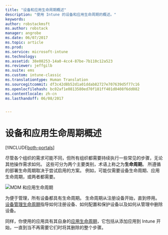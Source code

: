 ```yaml
---
title: "设备和应用生命周期概述"
description: "使用 Intune 的设备和应用生命周期的概述。"
keywords: 
author: robstackmsft
ms.author: robstack
manager: angrobe
ms.date: 06/07/2017
ms.topic: article
ms.prod: 
ms.service: microsoft-intune
ms.technology: 
ms.assetid: 38e08253-14a0-4cc4-87be-7b110c12a523
ms.reviewer: jeffgilb
ms.suite: ems
ms.custom: intune-classic
ms.translationtype: Human Translation
ms.sourcegitcommit: df3c42d8b52d1a01ddab82727e707639d5f77c16
ms.openlocfilehash: bc02af1e0813580ed70f181ff401d0408f6dd082
ms.contentlocale: zh-cn
ms.lasthandoff: 06/08/2017


---
```


# <a name="overview-of-device-and-app-lifecycles"></a>设备和应用生命周期概述

[!INCLUDE[both-portals](./includes/note-for-both-portals.md)]

尽管各个组织的需求可能不同，但所有组织都需要持续执行一些常见的步骤，无论其他操作需求如何。 这些可分为两个主要类别，术语上称之为**生命周期**。 所遵循的部署生命周期取决于尝试启用的方案。 例如，可能仅需要设备生命周期、应用生命周期，或两者都需要。

![MDM 和应用生命周期](./media/device-app-lifecycle.png "移动设备和应用生命周期")

为便于管理，所有设备都具有生命周期。 生命周期从注册设备开始，直到停用。 [设备管理生命周期](device-lifecycle.md)指导如何注册设备、如何配置和保护设备以及如何从管理中删除设备。

同样，你使用的应用具有其自身的[应用生命周期](app-lifecycle.md)，它包括从添加应用到 Intune 开始，一直到当不再需要它们时将其删除的整个步骤。

